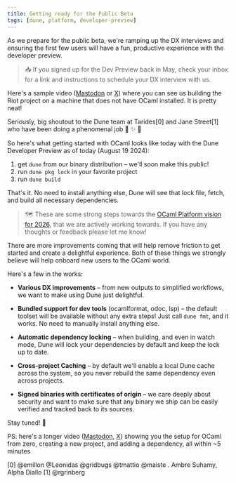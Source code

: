 ```yaml
---
title: Getting ready for the Public Beta
tags: [dune, platform, developer-preview]
---
```


As we prepare for the public beta, we're ramping up the DX interviews and ensuring the first few users will have a fun, productive experience with the developer preview.

> 📥 If you signed up for the Dev Preview back in May, check your inbox for a link and instructions to schedule your DX interview with us.

Here's a sample video ([Mastodon](https://mas.to/deck/@leostera/112988841207690720) or [X](https://x.com/leostera/status/1825519465527673238)) where you can see us building the Riot project on a machine that does not have OCaml installed. It is pretty neat!

Seriously, big shoutout to the Dune team at Tarides[0] and Jane Street[1] who have been doing a phenomenal job 👏 ✨ 🐫 

So here's what getting started with OCaml looks like today with the Dune Developer Preview as of today (August 19 2024):

1. get `dune` from our binary distribution – we'll soon make this public!
2. run `dune pkg lock` in your favorite project
3. run `dune build`

That's it. No need to install anything else, Dune will see that lock file, fetch, and build all necessary dependencies.

> 🗺️ These are some strong steps towards the [OCaml Platform vision for 2026](https://ocaml.org/tools/platform-roadmap), that we are actively working towards. If you have any thoughts or feedback please let me know!

There are more improvements coming that will help remove friction to get started and create a delightful experience. Both of these things we strongly believe will help onboard new users to the OCaml world.

Here's a few in the works:

* **Various DX improvements** – from new outputs to simplified workflows, we want to make using Dune just delightful.

* **Bundled support for dev tools** (ocamlformat, odoc, lsp) – the default toolset will be available without any extra steps! Just call `dune fmt`, and it works. No need to manually install anything else.

* **Automatic dependency locking** – when building, and even in watch mode, Dune will lock your dependencies by default and keep the lock up to date.

* **Cross-project Caching** – by default we'll enable a local Dune cache across the system, so you never rebuild the same dependency even across projects.

* **Signed binaries with certificates of origin** – we care deeply about security and want to make sure that any binary we ship can be easily verified and tracked back to its sources.

Stay tuned! 👋 

PS: here's a longer video ([Mastodon](https://mas.to/deck/@leostera/112988880290815356), [X](https://x.com/leostera/status/1825519469759812062)) showing you the setup for OCaml from zero, creating a new project, and adding a dependency, all within ~5 minutes

[0] @emillon @Leonidas @gridbugs @tmattio @maiste . Ambre Suhamy, Alpha Diallo
[1] @rgrinberg
